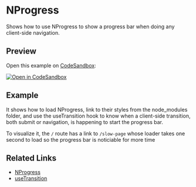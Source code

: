 # NProgress

Shows how to use NProgress to show a progress bar when doing any client-side navigation.

## Preview

Open this example on [CodeSandbox](https://codesandbox.com):

[![Open in CodeSandbox](https://codesandbox.io/static/img/play-codesandbox.svg)](https://codesandbox.io/s/github/remix-run/examples/tree/main/nprogress)

## Example

It shows how to load NProgress, link to their styles from the node_modules folder, and use the useTransition hook to know when a client-side transition, both submit or navigation, is happening to start the progress bar.

To visualize it, the `/` route has a link to `/slow-page` whose loader takes one second to load so the progress bar is noticiable for more time

## Related Links

- [NProgress](https://ricostacruz.com/nprogress/)
- [useTransition](https://remix.run/hooks/use-transition)
